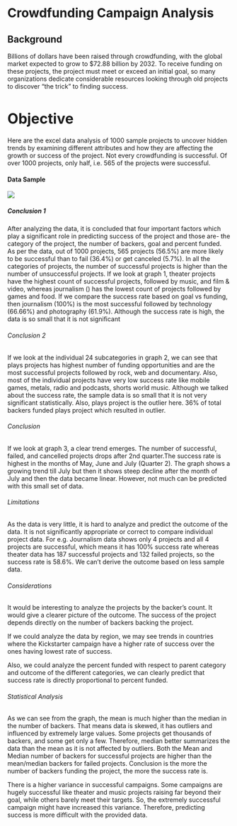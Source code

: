 # Crowdfunding Campaign Analysis

## Background
Billions of dollars have been raised through crowdfunding, with the global market expected to grow to $72.88 billion by 2032. To receive funding on these projects, the project must meet or exceed an initial goal, so many organizations dedicate considerable resources looking through old projects to discover “the trick” to finding success.

<h1 style ="font-size:32px;">Objective</h1>
Here are the excel data analysis of 1000 sample projects to uncover hidden trends by examining different attributes and how they are affecting the growth or success of the project. Not every crowdfunding is successful. Of over 1000 projects, only half, i.e. 565 of the projects were successful.

#### Data Sample
<img src="https://static.bc-edx.com/data/dl-1-2/m1/lms/img/FullTable.jpg">

##### Conclusion 1
After analyzing the data, it is concluded that four important factors which play a significant role in predicting success of the project and those are- the category of the project, the number of backers, goal and percent funded. As per the data, out of 1000 projects, 565 projects (56.5%) are more likely to be successful than to fail (36.4%) or get canceled (5.7%). In all the categories of projects, the number of successful projects is higher than the number of unsuccessful projects. If we look at graph 1, theater projects have the highest count of successful projects, followed by music, and film & video, whereas journalism () has the lowest count of projects followed by games and food. If we compare the success rate based on goal vs funding, then journalism (100%) is the most successful followed by technology (66.66%) and photography (61.9%). Although the success rate is high, the data is so small that it is not significant

###### Conclusion 2
If we look at the individual 24 subcategories in graph 2, we can see that plays projects has highest number of funding opportunities and are the most successful projects followed by rock, web and documentary. Also, most of the individual projects have very low success rate like mobile games, metals, radio and podcasts, shorts world music. Although we talked about the success rate, the sample data is so small that it is not very significant statistically. Also, plays project is the outlier here. 36% of total backers funded plays project which resulted in outlier. 

###### Conclusion 
If we look at graph 3, a clear trend emerges. The number of successful, failed, and cancelled projects drops after 2nd quarter.The success rate is highest in the months of May, June and July (Quarter 2). The graph shows a growing trend till July but then it shows steep decline after the month of July and then the data became linear. However, not much can be predicted with this small set of data.

###### Limitations
As the data is very little, it is hard to analyze and predict the outcome of the data. It is not significantly appropriate or correct to compare individual project data. For e.g. Journalism data shows only 4 projects and all 4 projects are successful, which means it has 100% success rate whereas theater data has 187 successful projects and 132 failed projects, so the success rate is 58.6%. We can’t derive the outcome based on less sample data. 

###### Considerations
It would be interesting to analyze the projects by the backer’s count. It would give a clearer picture of the outcome. The success of the project depends directly on the number of backers backing the project.

If we could analyze the data by region, we may see trends in countries where the Kickstarter campaign have a higher rate of success over the ones having lowest rate of success.

Also, we could analyze the percent funded with respect to parent category and outcome of the different categories, we can clearly predict that success rate is directly proportional to percent funded. 

###### Statistical Analysis
As we can see from the graph, the mean is much higher than the median in the number of backers. That means data is skewed, it has outliers and influenced by extremely large values. Some projects get thousands of backers, and some get only a few. Therefore, median better summarizes the data than the mean as it is not affected by outliers. Both the Mean and Median number of backers for successful projects are higher than the mean/median backers for failed projects. Conclusion is the more the number of backers funding the project, the more the success rate is.

There is a higher variance in successful campaigns. Some campaigns are hugely successful like theater and music projects raising far beyond their goal, while others barely meet their targets. So, the extremely successful campaign might have increased this variance. Therefore, predicting success is more difficult with the provided data. 




